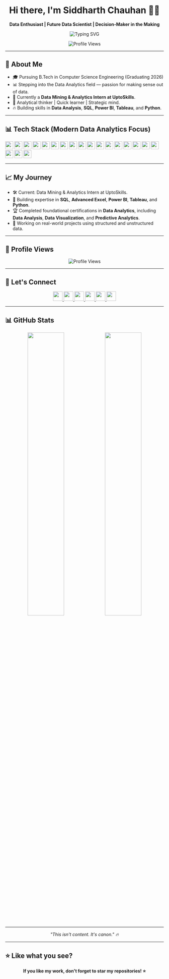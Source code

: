 <h1 align="center">Hi there, I'm Siddharth Chauhan 👋🏻</h1>
<p align="center"><b>Data Enthusiast | Future Data Scientist | Decision-Maker in the Making</b></p>

<p align="center">
  <img src="https://readme-typing-svg.demolab.com?font=Fira+Code&pause=2000&color=00BFFF&center=true&vCenter=true&width=435&lines=Turning+Data+Into+Decisions;Learning+%7C+Analyzing+%7C+Growing" alt="Typing SVG" />
</p>

<p align="center">
  <img src="https://komarev.com/ghpvc/?username=thesiddemigod&label=Profile%20Views&color=0e75b6&style=flat" alt="Profile Views" />
</p>


---

## 🚀 About Me
- 🎓 Pursuing B.Tech in Computer Science Engineering (Graduating 2026)
- 📊 Stepping into the Data Analytics field — passion for making sense out of data.
- 🎯 Currently a **Data Mining & Analytics Intern at UptoSkills**.
- 🧠 Analytical thinker | Quick learner | Strategic mind.
- 🔥 Building skills in **Data Analysis**, **SQL**, **Power BI**, **Tableau**, and **Python**.

---

## 📊 Tech Stack (Modern Data Analytics Focus)

<div align="left">
  <!-- Core Technologies -->
  <img src="https://img.shields.io/badge/Python-3776AB?style=flat-square&logo=python&logoColor=white" height="25px"/>
  <img src="https://img.shields.io/badge/SQL-4479A1?style=flat-square&logo=MySQL&logoColor=white" height="25px"/>
  <img src="https://img.shields.io/badge/R-276DC3?style=flat-square&logo=r&logoColor=white" height="25px"/>
  <img src="https://img.shields.io/badge/Excel-217346?style=flat-square&logo=microsoft-excel&logoColor=white" height="25px"/>
  <img src="https://img.shields.io/badge/Power%20BI-F2C811?style=flat-square&logo=powerbi&logoColor=black" height="25px"/>
  <img src="https://img.shields.io/badge/Tableau-E97627?style=flat-square&logo=tableau&logoColor=white" height="25px"/>
  
  <!-- Advanced Analytics Tools -->
  <img src="https://img.shields.io/badge/Apache%20Spark-E25A1C?style=flat-square&logo=apache-spark&logoColor=white" height="25px"/>
  <img src="https://img.shields.io/badge/Google%20BigQuery-4285F4?style=flat-square&logo=googlebigquery&logoColor=white" height="25px"/>
  <img src="https://img.shields.io/badge/PowerShell-2C587C?style=flat-square&logo=powershell&logoColor=white" height="25px"/>
  
  <!-- Python Libraries -->
  <img src="https://img.shields.io/badge/Pandas-150458?style=flat-square&logo=pandas&logoColor=white" height="25px"/>
  <img src="https://img.shields.io/badge/NumPy-013243?style=flat-square&logo=numpy&logoColor=white" height="25px"/>
  <img src="https://img.shields.io/badge/Matplotlib-0077B5?style=flat-square&logo=matplotlib&logoColor=white" height="25px"/>
  <img src="https://img.shields.io/badge/Seaborn-9A1E2A?style=flat-square&logo=seaborn&logoColor=white" height="25px"/>
  <img src="https://img.shields.io/badge/Scikit--learn-F7931E?style=flat-square&logo=scikit-learn&logoColor=white" height="25px"/>
  <img src="https://img.shields.io/badge/TensorFlow-FF6F00?style=flat-square&logo=tensorflow&logoColor=white" height="25px"/>
  <img src="https://img.shields.io/badge/Keras-D00000?style=flat-square&logo=keras&logoColor=white" height="25px"/>
  
  <!-- Cloud Platforms and Databases -->
  <img src="https://img.shields.io/badge/AWS%20S3-FF9900?style=flat-square&logo=amazonaws&logoColor=white" height="25px"/>
  <img src="https://img.shields.io/badge/Google%20Cloud-4285F4?style=flat-square&logo=googlecloud&logoColor=white" height="25px"/>
  <img src="https://img.shields.io/badge/MongoDB-4EA94B?style=flat-square&logo=mongodb&logoColor=white" height="25px"/>
  <img src="https://img.shields.io/badge/SQLServer-CC2927?style=flat-square&logo=microsoftsqlserver&logoColor=white" height="25px"/>
</div>

---

## 📈 My Journey
- 🛠️ Current: Data Mining & Analytics Intern at UptoSkills.
- 🎯 Building expertise in **SQL**, **Advanced Excel**, **Power BI**, **Tableau**, and **Python**.
- 🏆 Completed foundational certifications in **Data Analytics**, including **Data Analysis**, **Data Visualization**, and **Predictive Analytics**.
- 🚀 Working on real-world projects using structured and unstructured data.

---

## 👀 Profile Views
<p align="center">
  <img src="https://komarev.com/ghpvc/?username=thesiddemigod&label=Profile%20Views&color=0e75b6&style=flat" alt="Profile Views"/>
</p>

---

## 🤝 Let's Connect
<p align="center">
  <a href="https://linkedin.com/in/thesiddemigod" target="_blank">
    <img src="https://img.shields.io/badge/LinkedIn-0A66C2?style=for-the-badge&logo=linkedin&logoColor=white" height="30px"/>
  </a>
  <a href="https://youtube.com/@thesiddemigod" target="_blank">
    <img src="https://img.shields.io/badge/YouTube-FF0000?style=for-the-badge&logo=youtube&logoColor=white" height="30px"/>
  </a>
  <a href="https://www.facebook.com/thesiddemigod" target="_blank">
    <img src="https://img.shields.io/badge/Facebook-1877F2?style=for-the-badge&logo=facebook&logoColor=white" height="30px"/>
  </a>
  <a href="https://instagram.com/thesiddemigod" target="_blank">
    <img src="https://img.shields.io/badge/Instagram-E4405F?style=for-the-badge&logo=instagram&logoColor=white" height="30px"/>
  </a>
  <a href="https://x.com/Thesiddemigod" target="_blank">
    <img src="https://img.shields.io/badge/X-000000?style=for-the-badge&logo=twitter&logoColor=white" height="30px"/>
  </a>
  <a href="mailto:siddemigod1@gmail.com" target="_blank">
    <img src="https://img.shields.io/badge/Gmail-D14836?style=for-the-badge&logo=gmail&logoColor=white" height="30px"/>
  </a>
</p>

---

## 📊 GitHub Stats
<div align="center">
  <img src="https://github-readme-stats.vercel.app/api?username=thesiddemigod&show_icons=true&theme=dark&hide_border=true" width="48%" />
  <img src="https://github-readme-streak-stats.herokuapp.com/?user=thesiddemigod&theme=dark&hide_border=true" width="48%" />
</div>

---

<p align="center"><i>"This isn't content. It's canon." 🔥</i></p>

---

## ⭐️ Like what you see? 
<p align="center">
  <b>If you like my work, don't forget to star my repositories! ⭐</b>
</p>
